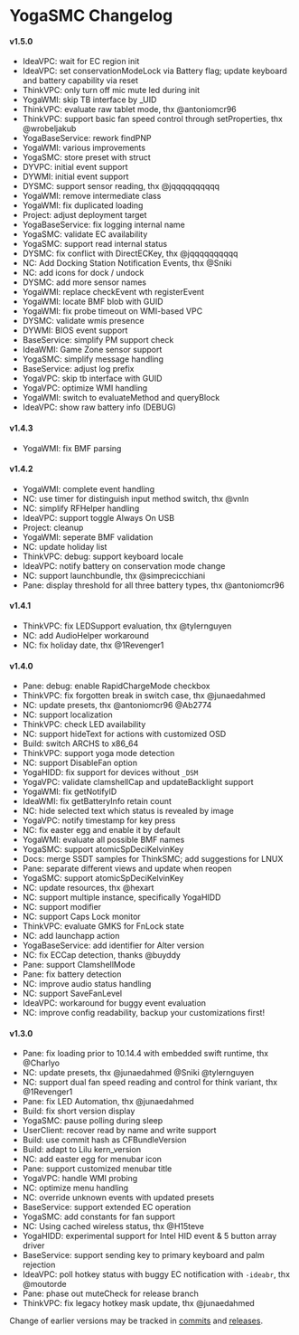 YogaSMC Changelog
============================

#### v1.5.0
- IdeaVPC: wait for EC region init
- IdeaVPC: set conservationModeLock via Battery flag; update keyboard and battery capability via reset
- ThinkVPC: only turn off mic mute led during init
- YogaWMI: skip TB interface by _UID
- ThinkVPC: evaluate raw tablet mode, thx @antoniomcr96
- ThinkVPC: support basic fan speed control through setProperties, thx @wrobeljakub
- YogaBaseService: rework findPNP
- YogaWMI: various improvements
- YogaSMC: store preset with struct
- DYVPC: initial event support
- DYWMI: initial event support
- DYSMC: support sensor reading, thx @jqqqqqqqqqq
- YogaWMI: remove intermediate class
- YogaWMI: fix duplicated loading
- Project: adjust deployment target
- YogaBaseService: fix logging internal name
- YogaSMC: validate EC availability
- YogaSMC: support read internal status
- DYSMC: fix conflict with DirectECKey, thx @jqqqqqqqqqq
- NC: Add Docking Station Notification Events, thx @Sniki
- NC: add icons for dock / undock
- DYSMC: add more sensor names
- YogaWMI: replace checkEvent wth registerEvent
- YogaWMI: locate BMF blob with GUID
- YogaWMI: fix probe timeout on WMI-based VPC
- DYSMC: validate wmis presence
- DYWMI: BIOS event support
- BaseService: simplify PM support check
- IdeaWMI: Game Zone sensor support
- YogaSMC: simplify message handling
- BaseService: adjust log prefix
- YogaVPC: skip tb interface with GUID
- YogaVPC: optimize WMI handling
- YogaWMI: switch to evaluateMethod and queryBlock
- IdeaVPC: show raw battery info (DEBUG)

#### v1.4.3
- YogaWMI: fix BMF parsing

#### v1.4.2
- YogaWMI: complete event handling
- NC: use timer for distinguish input method switch, thx @vnln
- NC: simplify RFHelper handling
- IdeaVPC: support toggle Always On USB
- Project: cleanup
- YogaWMI: seperate BMF validation
- NC: update holiday list
- ThinkVPC: debug:  support keyboard locale
- IdeaVPC: notify battery on conservation mode change
- NC: support launchbundle, thx @simprecicchiani
- Pane: display threshold for all three battery types, thx @antoniomcr96

#### v1.4.1
- ThinkVPC: fix LEDSupport evaluation, thx @tylernguyen
- NC: add AudioHelper workaround
- NC: fix holiday date, thx @1Revenger1

#### v1.4.0
- Pane: debug: enable RapidChargeMode checkbox
- ThinkVPC: fix forgotten break in switch case, thx @junaedahmed
- NC: update presets, thx @antoniomcr96 @Ab2774
- NC: support localization
- ThinkVPC: check LED availability
- NC: support hideText for actions with customized OSD
- Build: switch ARCHS to x86_64
- ThinkVPC: support yoga mode detection
- NC: support DisableFan option
- YogaHIDD: fix support for devices without `_DSM`
- YogaVPC: validate clamshellCap and updateBacklight support
- YogaWMI: fix getNotifyID
- IdeaWMI: fix getBatteryInfo retain count
- NC: hide selected text which status is revealed by image
- YogaVPC: notify timestamp for key press
- NC: fix easter egg and enable it by default
- YogaWMI: evaluate all possible BMF names
- YogaSMC: support atomicSpDeciKelvinKey
- Docs: merge SSDT samples for ThinkSMC; add suggestions for LNUX
- Pane: separate different views and update when reopen
- YogaSMC: support atomicSpDeciKelvinKey
- NC: update resources, thx @hexart
- NC: support multiple instance, specifically YogaHIDD
- NC: support modifier
- NC: support Caps Lock monitor
- ThinkVPC: evaluate GMKS for FnLock state
- NC: add launchapp action
- YogaBaseService: add identifier for Alter version
- NC: fix ECCap detection, thanks @buyddy
- Pane: support ClamshellMode
- Pane: fix battery detection
- NC: improve audio status handling
- NC: support SaveFanLevel
- IdeaVPC: workaround for buggy event evaluation
- NC: improve config readability, backup your customizations first! 

#### v1.3.0
- Pane: fix loading prior to 10.14.4 with embedded swift runtime, thx @Charlyo
- NC: update presets, thx @junaedahmed @Sniki @tylernguyen
- NC: support dual fan speed reading and control for think variant, thx @1Revenger1
- Pane: fix LED Automation, thx @junaedahmed
- Build: fix short version display
- YogaSMC: pause polling during sleep
- UserClient: recover read by name and write support
- Build: use commit hash as CFBundleVersion
- Build: adapt to Lilu kern_version
- NC: add easter egg for menubar icon
- Pane: support customized menubar title
- YogaVPC: handle WMI probing
- NC: optimize menu handling
- NC: override unknown events with updated presets
- BaseService: support extended EC operation
- YogaSMC: add constants for fan support
- NC: Using cached wireless status, thx @H15teve
- YogaHIDD: experimental support for Intel HID event & 5 button array driver 
- BaseService: support sending key to primary keyboard and palm rejection
- IdeaVPC: poll hotkey status with buggy EC notification with `-ideabr`, thx @moutorde
- Pane: phase out muteCheck for release branch
- ThinkVPC: fix legacy hotkey mask update, thx @junaedahmed

Change of earlier versions may be tracked in [commits](https://github.com/zhen-zen/YogaSMC/commits/master) and [releases](https://github.com/zhen-zen/YogaSMC/releases).
